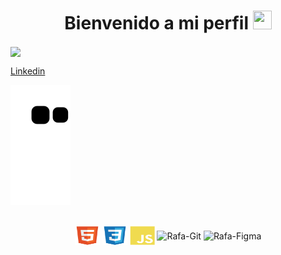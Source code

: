 
<div align="center">


  <h1 align="center"> Bienvenido a mi perfil  <img src="https://user-images.githubusercontent.com/39955420/147578264-bae0526c-028a-49d2-8af8-d08bb4edbd2a.gif" height="30" width="30"></h1>
</div>

  <img align="center" width="400"  src="https://i.pinimg.com/originals/de/55/4c/de554c6e09a91b337aefba7c82d37533.gif"/>

<table align="right">

[           Linkedin](https://www.linkedin.com/in/gastoniba%C3%B1ezdeveloper/)

![Snake animation](https://github.com/mctechnology17/mctechnology17/blob/output/github-contribution-grid-snake.svg)

  <div style="display: inline_block" align="center"><br>
  <img align="center" alt="Rafa-HTML" height="30" width="40" src="https://raw.githubusercontent.com/devicons/devicon/master/icons/html5/html5-original.svg">
  <img align="center" alt="Rafa-CSS" height="30" width="40" src="https://raw.githubusercontent.com/devicons/devicon/master/icons/css3/css3-original.svg">               
  <img align="center" alt="Rafa-Js" height="30" width="40" src="https://raw.githubusercontent.com/devicons/devicon/master/icons/javascript/javascript-plain.svg">
  <img align="center" alt="Rafa-Git" height="30" width="40" src="https://cdn.jsdelivr.net/gh/devicons/devicon/icons/git/git-original.svg" />
  <img align="center" alt="Rafa-Figma" height="30" width="40" src="https://cdn.jsdelivr.net/gh/devicons/devicon/icons/figma/figma-original.svg" />
</div>
